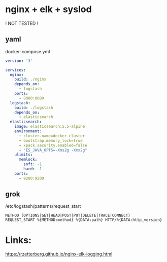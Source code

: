 
# nginx + elk + syslod

! NOT TESTED !

## yaml

docker-compose.yml
```yml
version: '3'

services:
  nginx:
    build: ./nginx
    depends_on:
      - logstash
    ports:
      - 8080:8080
  logstash:
    build: ./logstash
    depends_on:
      - elasticsearch
  elasticsearch:
    image: elasticsearch:5.5-alpine
    environment:
      - cluster.name=docker-cluster
      - bootstrap.memory_lock=true
      - xpack.security.enabled=false
      - "ES_JAVA_OPTS=-Xms2g -Xmx2g"
    ulimits:
      memlock:
        soft: -1
        hard: -1
    ports:
      - 9200:9200
```

## grok 

/etc/logstash/patterns/request_start
```
METHOD (OPTIONS|GET|HEAD|POST|PUT|DELETE|TRACE|CONNECT)
REQUEST_START %{METHOD:method} %{DATA:path} HTTP/%{DATA:http_version}
```


# Links:

<https://rzetterberg.github.io/nginx-elk-logging.html>
